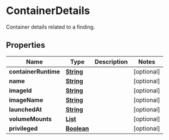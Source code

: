 

# ContainerDetails

Container details related to a finding.

## Properties

| Name | Type | Description | Notes |
|------------ | ------------- | ------------- | -------------|
|**containerRuntime** | [**String**](String.md) |  |  [optional] |
|**name** | [**String**](String.md) |  |  [optional] |
|**imageId** | [**String**](String.md) |  |  [optional] |
|**imageName** | [**String**](String.md) |  |  [optional] |
|**launchedAt** | [**String**](String.md) |  |  [optional] |
|**volumeMounts** | [**List**](List.md) |  |  [optional] |
|**privileged** | [**Boolean**](Boolean.md) |  |  [optional] |



